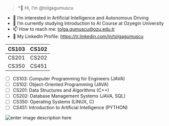 >*👋 Hi, I’m @tolgagumuscu
- 👀 I’m interested in Artificial Intelligence and Autonomous Driving
- 🌱 I’m currently studying Introduction to AI Course at Ozyegin University
- 📫 How to reach me: tolga.gumuscu@ozu.edu.tr
- 💼 My LinkedIn Profile: https://tr.linkedin.com/in/tolgagumuscu


| CS103  | CS102 |
|--|--|
| CS201 | CS202 |
|CS350  | CS451 |

 - [ ] CS103: Computer Programming for Engineers (JAVA)
 - [ ] CS102: Object-Oriented Programming (JAVA)
 - [ ] CS201: Data Structures and Algorithms (C++)
 - [ ] CS202: Database Management Systems (JAVA, SQL)
 - [ ] CS350: Operating Systems (LINUX, C)
 - [ ] CS451: Introduction to Artificial Intelligence (PYTHON)

![enter image description here](https://al.nd.edu/assets/380450/1200x281/bacs_code.jpg)
<!---
![alt text](https://i.ibb.co/V3cPH4d/Programming-design-concept-Programmer-working-Man-and-2-laptop-screen-with-program-code-Trendy-flat.jpg)
tolgagumuscu/tolgagumuscu is a ✨ special ✨ repository because its `README.md` (this file) appears on your GitHub profile.
You can click the Preview link to take a look at your changes.
--->
